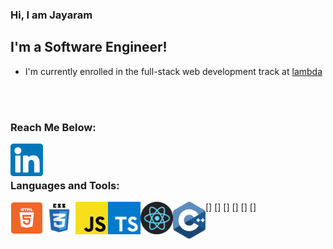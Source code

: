 ### Hi, I am Jayaram

## I'm a Software Engineer!

- I'm currently enrolled in the full-stack web development track at [lambda]

<br />
<br />

### Reach Me Below:

[<img align="left" alt="linkedin Icon" width="52px" src="./Assets/linkedin.svg"/>][linkedin]

<br />
<br />

### Languages and Tools:

[<img align="left" alt="html" width="52px" src="./Assets/html5.svg"/>]
[<img align="left" alt="css" width="52px" src="./Assets/css3.svg"/>]
[<img align="left" alt="javascript" width="52px" src="./Assets/javascript.svg"/>]
[<img align="left" alt="javascript" width="52px" src="./Assets/typescript.svg"/>]
[<img align="left" alt="javascript" width="52px" src="./Assets/react.png"/>]
[<img align="left" alt="cpp" width="52px" src="./Assets/cpp.svg"/>]

[lambda]: https://lambdaschool.com
[linkedin]: https://linkedin.com/in/jayaramsivaramannair
